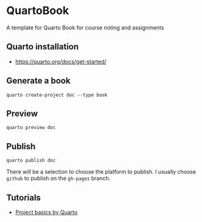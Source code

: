 # QuartoBook
A template for Quarto Book for course noting and assignments

## Quarto installation

- https://quarto.org/docs/get-started/

## Generate a book

```
quarto create-project doc --type book
```

## Preview

```
quarto preview doc
```

## Publish

```
quarto publish doc
```

There will be a selection to choose the platform to publish. I usually choose `github` to publish on the `gh-pages` branch.

## Tutorials

- [Project basics by Quarto](https://quarto.org/docs/projects/quarto-projects.html)